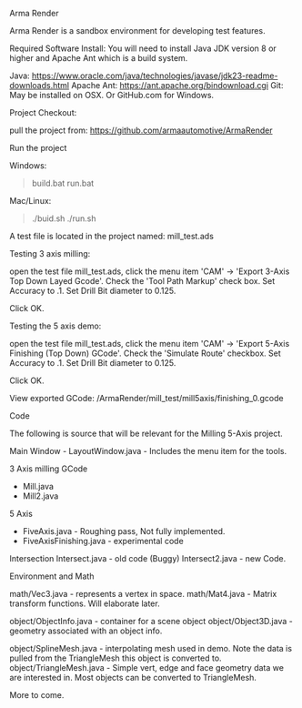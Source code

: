 Arma Render 

Arma Render is a sandbox environment for developing test features.


Required Software Install: 
You will need to install Java JDK version 8 or higher and Apache Ant which is a build system.

Java: https://www.oracle.com/java/technologies/javase/jdk23-readme-downloads.html
Apache Ant: https://ant.apache.org/bindownload.cgi 
Git: May be installed on OSX. Or GitHub.com for Windows.


Project Checkout:

pull the project from: https://github.com/armaautomotive/ArmaRender



Run the project 

Windows:

> build.bat
> run.bat

Mac/Linux:

> ./buid.sh
> ./run.sh



A test file is located in the project named: mill_test.ads


Testing 3 axis milling:

open the test file mill_test.ads, click the menu item 'CAM' -> 'Export 3-Axis Top Down Layed Gcode'.
Check the 'Tool Path Markup' check box.
Set Accuracy to .1.
Set Drill Bit diameter to 0.125.

Click OK.



Testing the 5 axis demo:

open the test file mill_test.ads, click the menu item 'CAM' -> 'Export 5-Axis Finishing (Top Down) GCode'.
Check the 'Simulate Route' checkbox.
Set Accuracy to .1.
Set Drill Bit diameter to 0.125.

Click OK.

View exported GCode: /ArmaRender/mill_test/mill5axis/finishing_0.gcode





Code 

The following is source that will be relevant for the Milling 5-Axis project.


Main Window - LayoutWindow.java - Includes the menu item for the tools.

3 Axis milling GCode 
- Mill.java
- Mill2.java


5 Axis 
- FiveAxis.java - Roughing pass, Not fully implemented.
- FiveAxisFinishing.java - experimental code 


Intersection
Intersect.java - old code (Buggy)
Intersect2.java - new Code.



Environment and Math

math/Vec3.java  - represents a vertex in space. 
math/Mat4.java - Matrix transform functions. Will elaborate later.

object/ObjectInfo.java - container for a scene object 
object/Object3D.java - geometry associated with an object info.

object/SplineMesh.java - interpolating mesh used in demo. Note the data is pulled from the TriangleMesh this object is converted to.
object/TriangleMesh.java - Simple vert, edge and face geometry data we are interested in. Most objects can be converted to TriangleMesh.



More to come.










